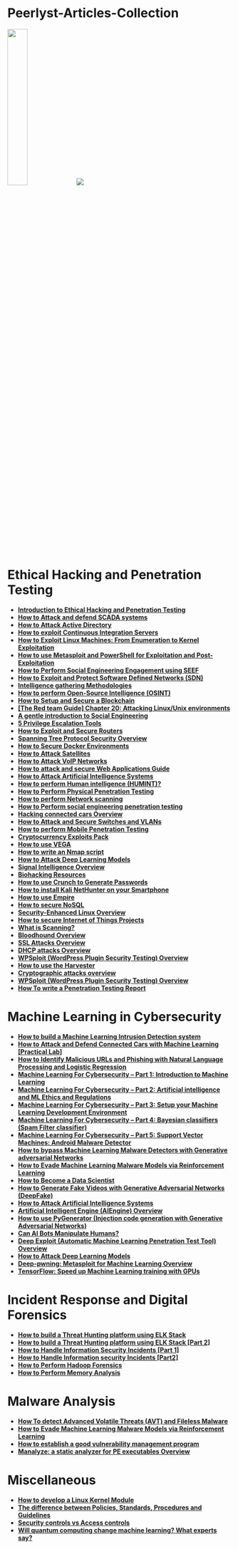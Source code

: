 # Peerlyst-Articles-Collection

<img src="https://res.cloudinary.com/peerlyst/image/upload/c_limit,dpr_auto,f_auto,fl_lossy,h_543,q_auto,w_1778/v1543239431/post-attachments/unnamed-1_qxe3qr" height="30%" width="30%">

<img src="https://img.shields.io/static/v1?label=My&message=Peerlyst_Articles&color=orange">

# Ethical Hacking and Penetration Testing

<ul><li><strong><a href="https://www.peerlyst.com/posts/introduction-to-ethical-hacking-and-penetration-testing-chiheb-chebbi?trk=search_page_search_result">Introduction to Ethical Hacking and Penetration Testing</a></strong></li><li><strong><a href="https://www.peerlyst.com/posts/how-to-attack-and-defend-scada-systems-chiheb-chebbi?trk=search_page_search_result">How to Attack and defend SCADA systems</a></strong></li><li><strong><a href="https://www.peerlyst.com/posts/how-to-attack-active-directory-chiheb-chebbi?trk=search_page_search_result">How to Attack Active Directory</a></strong></li><li><strong><a href="https://www.peerlyst.com/posts/how-to-exploit-continuous-integration-servers-chiheb-chebbi?trk=search_page_search_result">How to exploit Continuous Integration Servers</a></strong></li><li><strong><a href="https://www.peerlyst.com/posts/how-to-exploit-linux-machines-from-enumeration-to-kernel-exploitation-chiheb-chebbi?trk=search_page_search_result">How to Exploit Linux Machines: From Enumeration to Kernel Exploitation</a></strong></li><li><strong><a href="https://www.peerlyst.com/posts/how-to-use-metasploit-and-powershell-for-exploitation-and-post-exploitation-chiheb-chebbi?trk=search_page_search_result">How to use Metasploit and PowerShell for Exploitation and Post-Exploitation</a></strong></li><li><strong><a href="https://www.peerlyst.com/posts/how-to-perform-the-social-engineering-engagement-using-seef-chiheb-chebbi?trk=search_page_search_result">How to Perform Social Engineering Engagement using SEEF</a></strong></li><li><strong><a href="https://www.peerlyst.com/posts/how-to-exploit-and-protect-software-defined-networks-sdn-chiheb-chebbi?trk=search_page_search_result">How to Exploit and Protect Software Defined Networks (SDN)</a></strong></li><li><a href="https://www.peerlyst.com/posts/how-to-perform-open-source-intelligence-osint-collection-and-analysis-part1-chiheb-chebbi?trk=search_page_search_result"><strong>Intelligence gathering Methodologies</strong></a></li><li><strong><a href="https://www.peerlyst.com/posts/how-to-perform-open-source-intelligence-osint-chiheb-chebbi?trk=search_page_search_result">How to perform Open-Source Intelligence (OSINT)</a></strong></li><li><strong><a href="https://www.peerlyst.com/posts/how-to-setup-and-secure-a-blockchain-practical-lab-bitcoin-ctf-inside-chiheb-chebbi?trk=search_page_search_result">How to Setup and Secure a Blockchain</a></strong></li><li><strong><a href="https://www.peerlyst.com/posts/the-red-team-guide-chapter-20-attacking-linux-unix-environments-chiheb-chebbi?trk=search_page_search_result">[The Red team Guide] Chapter 20: Attacking Linux/Unix environments</a></strong></li><li><strong><a href="https://www.peerlyst.com/posts/a-gentle-introduction-to-social-engineering-chiheb-chebbi?trk=search_page_search_result">A gentle introduction to Social Engineering</a></strong></li><li><strong><a href="https://www.peerlyst.com/posts/5-privilege-escalation-tools-chiheb-chebbi?trk=search_page_search_result">5 Privilege Escalation Tools</a></strong></li><li><strong><a href="https://www.peerlyst.com/posts/how-to-exploit-and-secure-routers-chiheb-chebbi?trk=search_page_search_result">How to Exploit and Secure Routers</a></strong></li><li><strong><a href="https://www.peerlyst.com/posts/spanning-tree-protocol-security-overview-chiheb-chebbi?trk=search_page_search_result">Spanning Tree Protocol Security Overview</a></strong></li><li><strong><a href="https://www.peerlyst.com/posts/how-to-secure-docker-environments-chiheb-chebbi?trk=search_page_search_result">How to Secure Docker Environments</a></strong></li><li><strong><a href="https://www.peerlyst.com/posts/how-to-attack-satellites-chiheb-chebbi?trk=search_page_search_result">How to Attack Satellites</a></strong></li><li><strong><a href="https://www.peerlyst.com/posts/how-to-attack-voip-networks-chiheb-chebbi?trk=search_page_search_result">How to Attack VoIP Networks</a></strong></li><li><strong><a href="https://www.peerlyst.com/posts/how-to-attack-and-secure-web-applications-guide-chiheb-chebbi?trk=search_page_search_result">How to attack and secure Web Applications Guide</a></strong></li><li><strong><a href="https://www.peerlyst.com/posts/how-to-attack-artificial-intelligence-systems-chiheb-chebbi?trk=search_page_search_result">How to Attack Artificial Intelligence Systems</a></strong></li><li><strong><a href="https://www.peerlyst.com/posts/how-to-perform-human-intelligence-humint-chiheb-chebbi?trk=search_page_search_result">How to perform Human intelligence (HUMINT)?</a></strong></li><li><strong><a href="https://www.peerlyst.com/posts/how-to-perform-physical-penetration-testing-chiheb-chebbi?trk=search_page_search_result">How to Perform Physical Penetration Testing</a></strong></li><li><strong><a href="https://www.peerlyst.com/posts/how-to-perform-network-scanning-chiheb-chebbi?trk=search_page_search_result">How to perform Network scanning</a></strong></li><li><strong><a href="https://www.peerlyst.com/posts/how-to-perform-social-engineering-penetration-testing-chiheb-chebbi?trk=search_page_search_result">How to Perform social engineering penetration testing</a></strong></li><li><strong><a href="https://www.peerlyst.com/posts/hacking-connected-cars-overview-chiheb-chebbi?trk=search_page_search_result">Hacking connected cars Overview</a></strong></li><li><strong><a href="https://www.peerlyst.com/posts/how-to-attack-and-secure-switches-and-vlans-chiheb-chebbi?trk=search_page_search_result">How to Attack and Secure Switches and VLANs</a></strong></li><li><strong><a href="https://www.peerlyst.com/posts/how-to-perform-mobile-penetration-testing-chiheb-chebbi?trk=search_page_search_result">How to perform Mobile Penetration Testing</a></strong></li><li><strong><a href="https://www.peerlyst.com/posts/cryptocurrency-exploits-pack-chiheb-chebbi?trk=search_page_search_result">Cryptocurrency Exploits Pack</a></strong></li><li><strong><a href="https://www.peerlyst.com/posts/how-to-use-vega-chiheb-chebbi?trk=search_page_search_result">How to use VEGA</a></strong></li><li><strong><a href="https://www.peerlyst.com/posts/how-to-write-an-nmap-script-chiheb-chebbi?trk=search_page_search_result">How to write an Nmap script</a></strong></li><li><strong><a href="https://www.peerlyst.com/posts/how-to-attack-deep-learning-models-chiheb-chebbi?trk=search_page_search_result">How to Attack Deep Learning Models</a></strong></li><li><strong><a href="https://www.peerlyst.com/posts/signal-intelligence-overview-chiheb-chebbi?trk=search_page_search_result">Signal Intelligence Overview</a></strong></li><li><strong><a href="https://www.peerlyst.com/posts/biohacking-resources-chiheb-chebbi?trk=search_page_search_result">Biohacking Resources</a></strong></li><li><strong><a href="https://www.peerlyst.com/posts/how-to-use-crunch-to-generate-passwords-chiheb-chebbi?trk=search_page_search_result">How to use Crunch to Generate Passwords</a></strong></li><li><strong><a href="https://www.peerlyst.com/posts/how-to-install-kali-nethunter-on-your-smartphone-chiheb-chebbi?trk=search_page_search_result">How to install Kali NetHunter on your Smartphone</a></strong></li><li><strong><a href="https://www.peerlyst.com/posts/how-to-use-empire-chiheb-chebbi?trk=search_page_search_result">How to use Empire</a></strong></li><li><strong><a href="https://www.peerlyst.com/posts/how-to-secure-nosql-chiheb-chebbi?trk=search_page_search_result">How to secure NoSQL</a></strong></li><li><strong><a href="https://www.peerlyst.com/posts/security-enhanced-linux-overview-chiheb-chebbi?trk=search_page_search_result">Security-Enhanced Linux Overview</a></strong></li><li><strong><a href="https://www.peerlyst.com/posts/how-to-secure-internet-of-things-projects-chiheb-chebbi?trk=search_page_search_result">How to secure Internet of Things Projects</a></strong></li><li><strong><a href="https://www.peerlyst.com/posts/what-is-scanning-chiheb-chebbi?trk=search_page_search_result">What is Scanning?</a></strong></li><li><strong><a href="https://www.peerlyst.com/posts/bloodhound-overview-chiheb-chebbi?trk=search_page_search_result">Bloodhound Overview</a></strong></li><li><strong><a href="https://www.peerlyst.com/posts/ssl-attacks-overview-chiheb-chebbi?trk=search_page_search_result">SSL Attacks Overview</a></strong></li><li><strong><a href="https://www.peerlyst.com/posts/dhcp-attacks-overview-chiheb-chebbi?trk=search_page_search_result">DHCP attacks Overview</a></strong></li><li><strong><a href="https://www.peerlyst.com/posts/wpsploit-wordpress-plugin-security-testing-overview-chiheb-chebbi?trk=search_page_search_result">WPSploit (WordPress Plugin Security Testing) Overview</a></strong></li><li><strong><a href="https://www.peerlyst.com/posts/how-to-use-the-harvester-chiheb-chebbi?trk=search_page_search_result">How to use the Harvester</a></strong></li><li><strong><a href="https://www.peerlyst.com/posts/cryptographic-attacks-overview-chiheb-chebbi?trk=search_page_search_result"><strong>Cryptographic attacks overview</strong></a></strong></li><li><strong><a href="https://www.peerlyst.com/posts/wpsploit-wordpress-plugin-security-testing-overview-chiheb-chebbi?trk=search_page_search_result"><strong>WPSploit (WordPress Plugin Security Testing) Overview</strong></a></strong></li><li><strong><a href="https://www.peerlyst.com/posts/how-to-write-a-penetration-testing-report-chiheb-chebbi?trk=search_page_search_result">How To write a Penetration Testing Report</a></strong></li></ul>

# Machine Learning in Cybersecurity 

<ul><li><a href="https://www.peerlyst.com/posts/how-to-build-a-machine-learning-intrusion-detection-system-chiheb-chebbi?trk=search_page_search_result"><strong>How to build a Machine Learning Intrusion Detection system</strong></a></li><li><strong><a href="https://www.peerlyst.com/posts/how-to-attack-and-defend-connected-cars-with-machine-learning-practical-lab-chiheb-chebbi?trk=search_page_search_result">How to Attack and Defend Connected Cars with Machine Learning [Practical Lab]</a></strong></li><li><a href="https://www.peerlyst.com/posts/how-to-identify-malicious-urls-and-phishing-with-natural-language-processing-and-logistic-regression-chiheb-chebbi?trk=search_page_search_result"><strong>How to Identify Malicious URLs and Phishing with Natural Language Processing and Logistic Regression</strong></a></li><li><strong><a href="https://www.peerlyst.com/posts/machine-learning-for-cybersecurity-part-1-introduction-to-machine-learning-chiheb-chebbi?trk=search_page_search_result">Machine Learning For Cybersecurity – Part 1: Introduction to Machine Learning</a></strong></li><li><strong><a href="https://www.peerlyst.com/posts/machine-learning-for-cybersecurity-part-2-artificial-intelligence-and-ml-ethics-and-regulations-chiheb-chebbi?trk=search_page_search_result">M</a></strong><strong><a href="https://www.peerlyst.com/posts/machine-learning-for-cybersecurity-part-2-artificial-intelligence-and-ml-ethics-and-regulations-chiheb-chebbi?trk=search_page_search_result">achine Learning For Cybersecurity – Part 2: Artificial intelligence and ML Ethics and Regulations</a></strong></li><li><strong><a href="https://www.peerlyst.com/posts/machine-learning-for-cybersecurity-part-3-setup-your-machine-learning-development-environment-chiheb-chebbi?trk=search_page_search_result">Machine Learning For Cybersecurity – Part 3: Setup your Machine Learning Development Environment</a></strong></li><li><strong><a href="https://www.peerlyst.com/posts/machine-learning-for-cybersecurity-part-4-bayesian-classifiers-spam-filter-classifier-chiheb-chebbi?trk=search_page_search_result">Machine Learning For Cybersecurity – Part 4: Bayesian classifiers (Spam Filter classifier)</a></strong><strong></strong></li><li><a href="https://www.peerlyst.com/posts/machine-learning-for-cybersecurity-part-5-support-vector-machines-android-malware-detector-chiheb-chebbi?trk=search_page_search_result"><strong>Machine Learning For Cybersecurity – Part 5: Support Vector Machines: Android Malware Detector</strong></a></li><li><a href="https://www.peerlyst.com/posts/how-to-bypass-machine-learning-malware-detectors-with-generative-adversarial-networks-chiheb-chebbi?trk=search_page_search_result"><strong>How to bypass Machine Learning Malware Detectors with Generative adversarial Networks</strong></a></li><li><a href="https://www.peerlyst.com/posts/how-to-evade-machine-learning-malware-models-via-reinforcement-learning-chiheb-chebbi?trk=search_page_search_result"><strong>How to Evade Machine Learning Malware Models via Reinforcement Learning</strong></a></li><li><strong><a href="https://www.peerlyst.com/posts/how-to-become-a-data-scientist-chiheb-chebbi?trk=search_page_search_result">How to Become a Data Scientist</a></strong></li><li><strong><a href="https://www.peerlyst.com/posts/how-to-generate-fake-videos-with-generative-adversarial-networks-deepfake-chiheb-chebbi?trk=search_page_search_result">How to Generate Fake Videos with Generative Adversarial Networks (DeepFake)</a></strong></li><li><strong><a href="https://www.peerlyst.com/posts/how-to-attack-artificial-intelligence-systems-chiheb-chebbi?trk=search_page_search_result">How to Attack Artificial Intelligence Systems</a></strong></li><li><strong><a href="https://www.peerlyst.com/posts/artificial-intelligent-engine-aiengine-overview-chiheb-chebbi?trk=search_page_search_result">Artificial Intelligent Engine (AIEngine) Overview</a></strong></li><li><a href="https://www.peerlyst.com/posts/how-to-use-pygenerator-injection-code-generation-with-generative-adversarial-networks-chiheb-chebbi?trk=search_page_search_result"><strong>How to use PyGenerator (Injection code generation with Generative Adversarial Networks)</strong></a></li><li><strong><a href="https://www.peerlyst.com/posts/can-ai-bots-manipulate-humans-chiheb-chebbi?trk=search_page_search_result">Can AI Bots Manipulate Humans?</a></strong></li><li><strong><a href="https://www.peerlyst.com/posts/deep-exploit-automatic-machine-learning-penetration-test-tool-overview-chiheb-chebbi?trk=search_page_search_result">Deep Exploit (Automatic Machine Learning Penetration Test Tool) Overview</a></strong></li><li><strong><a href="https://www.peerlyst.com/posts/how-to-attack-deep-learning-models-chiheb-chebbi?trk=search_page_search_result">How to Attack Deep Learning Models</a></strong></li><li><strong><a href="https://www.peerlyst.com/posts/deep-pwning-metasploit-for-machine-learning-overview-chiheb-chebbi?trk=search_page_search_result">Deep-pwning: Metasploit for Machine Learning Overview</a></strong></li><li><strong><a href="https://www.peerlyst.com/posts/tensorflow-speed-up-machine-learning-training-with-gpus-chiheb-chebbi?trk=search_page_search_result"><strong>TensorFlow: Speed up Machine Learning training with GPUs</strong></a></strong></li></ul>

# Incident Response and Digital Forensics 

<ul><li><strong><a href="https://www.peerlyst.com/posts/how-to-build-a-threat-hunting-platform-using-elk-stack-chiheb-chebbi?trk=search_page_search_result"><strong>How to build a Threat Hunting platform using ELK Stack</strong></a><br></strong></li><li><a href="https://www.peerlyst.com/posts/how-to-build-a-threat-hunting-platform-using-elk-stack-part-2-chiheb-chebbi?trk=search_page_search_result"><strong>How to build a Threat Hunting platform using ELK Stack [Part 2]</strong></a></li><li><strong><a href="https://www.peerlyst.com/posts/how-to-handle-information-security-incidents-part-1-chiheb-chebbi?trk=search_page_search_result"><strong>How to Handle Information Security Incidents [Part 1]</strong></a></strong></li><li><strong><a href="https://www.peerlyst.com/posts/how-to-handle-information-security-incidents-part2-chiheb-chebbi?trk=search_page_search_result"><strong>How to Handle Information security Incidents [Part2]</strong></a></strong></li><li><a href="https://www.peerlyst.com/posts/how-to-perform-hadoop-forensics-chiheb-chebbi?trk=search_page_search_result"><strong>How to Perform Hadoop Forensics</strong></a></li><li><strong><a href="https://www.peerlyst.com/posts/how-to-perform-memory-analysis-chiheb-chebbi?trk=search_page_search_result"><strong>How to Perform Memory Analysis</strong></a></strong></li></ul>


# Malware Analysis 

<ul><li><a href="https://www.peerlyst.com/posts/how-to-detect-advanced-volatile-threats-avt-and-fileless-malware-chiheb-chebbi?trk=search_page_search_result"><strong>How To detect Advanced Volatile Threats (AVT) and Fileless Malware</strong></a></li><li><strong><a href="https://www.peerlyst.com/posts/how-to-evade-machine-learning-malware-models-via-reinforcement-learning-chiheb-chebbi?trk=search_page_search_result"><strong>How to Evade Machine Learning Malware Models via Reinforcement Learning</strong></a></strong></li><li><strong><a href="https://www.peerlyst.com/posts/how-to-establish-a-good-vulnerability-management-program-chiheb-chebbi?trk=search_page_search_result"><strong>How to establish a good vulnerability management program</strong></a></strong></li><li><strong><a href="https://www.peerlyst.com/posts/manalyze-a-static-analyzer-for-pe-executables-overview-chiheb-chebbi?trk=search_page_search_result"><strong>Manalyze: a static analyzer for PE executables Overview</strong></a></strong></li></ul>


# Miscellaneous 

<ul><li><a href="https://www.peerlyst.com/posts/how-to-develop-a-linux-kernel-module-chiheb-chebbi?trk=search_page_search_result"><strong>How to develop a Linux Kernel Module</strong></a></li><li><strong><a href="https://www.peerlyst.com/posts/the-difference-between-policies-standards-procedures-and-guidelines-chiheb-chebbi?trk=search_page_search_result"><strong>The difference between Policies, Standards, Procedures and Guidelines</strong></a></strong></li><li><strong><a href="https://www.peerlyst.com/posts/security-controls-vs-access-controls-chiheb-chebbi?trk=search_page_search_result"><strong>Security controls vs Access controls</strong></a></strong></li><li><a href="https://www.peerlyst.com/posts/will-quantum-computing-change-machine-learning-what-experts-say-chiheb-chebbi?trk=search_page_search_result"><strong>Will quantum computing change machine learning? What experts say?</strong></a></li></ul>
